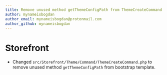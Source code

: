 ```yaml
---
title: Remove unused method getThemeConfigPath from ThemeCreateCommand::getBootstrapTemplate()
author: mynameisbogdan
author_email: mynameisbogdan@protonmail.com
author_github: mynameisbogdan
---
```

# Storefront
* Changed `src/Storefront/Theme/Command/ThemeCreateCommand.php` to remove unused method `getThemeConfigPath` from bootstrap template.
